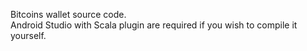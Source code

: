 Bitcoins wallet source code.  
Android Studio with Scala plugin are required if you wish to compile it yourself.
